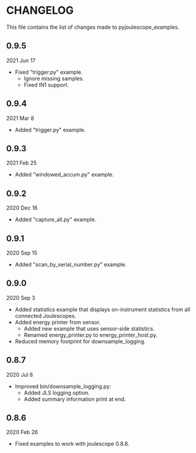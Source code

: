 
# CHANGELOG

This file contains the list of changes made to pyjoulescope_examples.


## 0.9.5

2021 Jun 17

*   Fixed "trigger.py" example.
    *    Ignore missing samples.
    *    Fixed IN1 support.


## 0.9.4

2021 Mar 8

*   Added "trigger.py" example.


## 0.9.3

2021 Feb 25

*   Added "windowed_accum.py" example.


## 0.9.2

2020 Dec 16

*   Added "capture_all.py" example.


## 0.9.1

2020 Sep 15

*   Added "scan_by_serial_number.py" example.


## 0.9.0

2020 Sep 3

*   Added statistics example that displays on-instrument statistics from all
    connected Joulescopes.
*   Added energy printer from sensor.
    *   Added new example that uses sensor-side statistics.
    *   Renamed energy_printer.py to energy_printer_host.py.
*   Reduced memory footprint for downsample_logging.


## 0.8.7

2020 Jul 8

*   Improved bin/downsample_logging.py:
    *   Added JLS logging option.
    *   Added summary information print at end.


## 0.8.6

2020 Feb 26

*   Fixed examples to work with joulescope 0.8.6.
